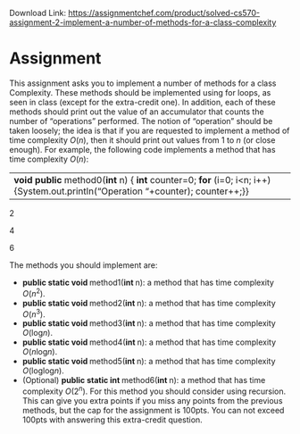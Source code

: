 Download Link: https://assignmentchef.com/product/solved-cs570-assignment-2-implement-a-number-of-methods-for-a-class-complexity
<br>
<h1>Assignment</h1>

This assignment asks you to implement a number of methods for a class Complexity. These methods should be implemented using for loops, as seen in class (except for the extra-credit one). In addition, each of these methods should print out the value of an accumulator that counts the number of “operations” performed. The notion of “operation” should be taken loosely; the idea is that if you are requested to implement a method of time complexity <em>O</em>(<em>n</em>), then it should print out values from 1 to <em>n </em>(or close enough). For example, the following code implements a method that has time complexity <em>O</em>(<em>n</em>):

<table width="0">

 <tbody>

  <tr>

   <td width="529"><strong>void public </strong>method0(<strong>int </strong>n) { <strong>int </strong>counter=0; <strong>for </strong>(i=0; i&lt;n; i++) {System.out.println(“Operation “+counter); counter++;}}</td>

  </tr>

 </tbody>

</table>

2

4

6

The methods you should implement are:

<ul>

 <li><strong>public static void </strong>method1(<strong>int </strong>n): a method that has time complexity <em>O</em>(<em>n</em><sup>2</sup>).</li>

 <li><strong>public static void </strong>method2(<strong>int </strong>n): a method that has time complexity <em>O</em>(<em>n</em><sup>3</sup>).</li>

 <li><strong>public static void </strong>method3(<strong>int </strong>n): a method that has time complexity <em>O</em>(log<em>n</em>).</li>

 <li><strong>public static void </strong>method4(<strong>int </strong>n): a method that has time complexity <em>O</em>(<em>n</em>log<em>n</em>).</li>

 <li><strong>public static void </strong>method5(<strong>int </strong>n): a method that has time complexity <em>O</em>(loglog<em>n</em>).</li>

 <li>(Optional) <strong>public static int </strong>method6(<strong>int </strong>n): a method that has time complexity <em>O</em>(2<em><sup>n</sup></em>). For this method you should consider using recursion. This can give you extra points if you miss any points from the previous methods, but the cap for the assignment is 100pts. You can not exceed 100pts with answering this extra-credit question.</li>

</ul>